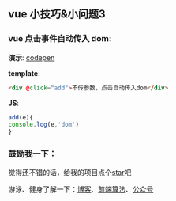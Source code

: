 ## vue 小技巧&小问题3

### vue 点击事件自动传入 dom:

**演示**: [codepen](https://codepen.io/OBKoro1/pen/OrbZQP)

**template**:

```html
<div @click="add">不传参数，点击自动传入dom</div>
```

**JS**:

```js
add(e){
console.log(e,'dom')
}
```

### 鼓励我一下：

觉得还不错的话，给我的项目点个[star](https://github.com/OBKoro1/Brush_algorithm)吧

游泳、健身了解一下：[博客](http://obkoro1.com/)、[前端算法](https://github.com/OBKoro1/Brush_algorithm)、[公众号](https://github.com/OBKoro1/articleImg_src/blob/master/juejin/1631b6f52f7e7015.jpeg?raw=true)

